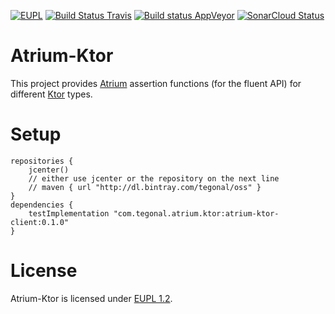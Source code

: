 [![EUPL](https://img.shields.io/badge/license-EUPL%201.2-brightgreen.svg)](https://joinup.ec.europa.eu/collection/eupl/eupl-text-11-12)
[![Build Status Travis](https://travis-ci.org/tegonal/atrium-ktor.svg?branch=master)](https://travis-ci.org/tegonal/atrium-ktor)
[![Build status AppVeyor](https://ci.appveyor.com/api/projects/status/ftbrft2lwo5v2tkg/branch/master?svg=true)](https://ci.appveyor.com/project/tegonal/atrium-ktor/branch/master)
[![SonarCloud Status](https://sonarcloud.io/api/project_badges/measure?project=tegonal_atrium-ktor&metric=alert_status)](https://sonarcloud.io/dashboard?id=tegonal_atrium-ktor)

# Atrium-Ktor 

This project provides [Atrium](https://atriumlib.org) 
assertion functions (for the fluent API) for different [Ktor](https://ktor.io) types.

# Setup

```
repositories {
    jcenter()
    // either use jcenter or the repository on the next line
    // maven { url "http://dl.bintray.com/tegonal/oss" }
}
dependencies {
    testImplementation "com.tegonal.atrium.ktor:atrium-ktor-client:0.1.0"    
}
```

# License
Atrium-Ktor is licensed under [EUPL 1.2](https://joinup.ec.europa.eu/collection/eupl/eupl-text-11-12).